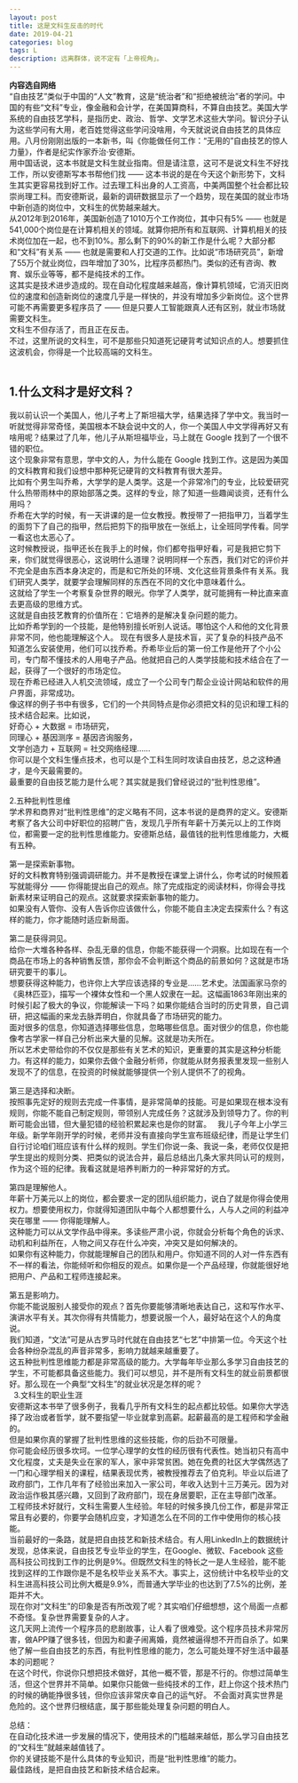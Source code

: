 ```yaml
---
layout: post
title: 这是文科生反击的时代
date: 2019-04-21
categories: blog
tags: L
description: 远离群体，说不定有「上帝视角」。
---
```

**内容选自网络**     
“自由技艺”类似于中国的“人文”教育，这是“统治者”和“拒绝被统治”者的学问。中国的有些“文科”专业，像金融和会计学，在美国算商科，不算自由技艺。美国大学系统的自由技艺学科，是指历史、政治、哲学、文学艺术这些大学问。智识分子认为这些学问有大用，老百姓觉得这些学问没啥用，今天就说说自由技艺的具体应用。八月份刚刚出版的一本新书，叫《你能做任何工作：“无用的”自由技艺的惊人力量》，作者是纪实作家乔治·安德斯。  
用中国话说，这本书就是文科生就业指南。但是请注意，这可不是说文科生不好找工作，所以安德斯写本书帮他们找 —— 这本书说的是在今天这个新形势下，文科生其实更容易找到好工作。过去理工科出身的人工资高，中美两国整个社会都比较崇尚理工科。而安德斯说，最新的调研数据显示了一个趋势，现在美国的就业市场中新创造的岗位中，文科生的优势越来越大。  
从2012年到2016年，美国新创造了1010万个工作岗位，其中只有5% —— 也就是541,000个岗位是在计算机相关的领域。就算你把所有和互联网、计算机相关的技术岗位加在一起，也不到10%。那么剩下的90%的新工作是什么呢？大部分都和“文科”有关系 —— 也就是需要和人打交道的工作。比如说“市场研究员”，新增了55万个就业岗位，四年增加了30%，比程序员都热门。类似的还有咨询、教育、娱乐业等等，都不是纯技术的工作。  
这其实是技术进步造成的。现在自动化程度越来越高，像计算机领域，它消灭旧岗位的速度和创造新岗位的速度几乎是一样快的，并没有增加多少新岗位。这个世界可能不再需要更多程序员了 —— 但是只要人工智能跟真人还有区别，就业市场就需要文科生。  
文科生不但存活了，而且正在反击。  
不过，这里所说的文科生，可不是那些只知道死记硬背考试知识点的人。想要抓住这波机会，你得是一个比较高端的文科生。  
 
## 1.什么文科才是好文科？  
我以前认识一个美国人，他儿子考上了斯坦福大学，结果选择了学中文。我当时一听就觉得非常奇怪，美国根本不缺会说中文的人，你一个美国人中文学得再好又有啥用呢？结果过了几年，他儿子从斯坦福毕业，马上就在 Google 找到了一个很不错的职位。  
这个现象非常有意思，学中文的人，为什么能在 Google 找到工作。这是因为美国的文科教育和我们设想中那种死记硬背的文科教育有很大差异。  
比如有个男生叫乔希，大学学的是人类学。这是一个非常冷门的专业，比较爱研究什么热带雨林中的原始部落之类。这样的专业，除了知道一些趣闻谈资，还有什么用吗？  
乔希在大学的时候，有一天讲课的是一位女教授。教授带了一把指甲刀，当着学生的面剪下了自己的指甲，然后把剪下的指甲放在一张纸上，让全班同学传看。同学一看这也太恶心了。  
这时候教授说，指甲还长在我手上的时候，你们都夸指甲好看，可是我把它剪下来，你们就觉得很恶心，这说明什么道理？说明同样一个东西，我们对它的评价并不完全是由东西本身决定的，而是和它所处的环境、文化这些背景条件有关系。我们研究人类学，就要学会理解同样的东西在不同的文化中意味着什么。  
这就给了学生一个考察复杂世界的眼光。你学了人类学，就可能拥有一种比直来直去更高级的思维方式。  
这就是自由技艺教育的价值所在：它培养的是解决复杂问题的能力。  
比如乔希学到的一个技能，是他特别擅长听别人说话。哪怕这个人和他的文化背景非常不同，他也能理解这个人。
现在有很多人是技术盲，买了复杂的科技产品不知道怎么安装使用，他们可以找乔希。乔希毕业后的第一份工作是他开了个小公司，专门帮不懂技术的人用电子产品。他就把自己的人类学技能和技术结合在了一起，获得了一个很好的市场定位。  
现在乔希已经进入人机交流领域，成立了一个公司专门帮企业设计网站和软件的用户界面，非常成功。  
像这样的例子书中有很多，它们的一个共同特点是你必须把文科的见识和理工科的技术结合起来。比如说，  
好奇心 + 大数据 = 市场研究，  
同理心 + 基因测序 = 基因咨询服务，  
文学创造力 + 互联网 = 社交网络经理……  
你可以是个文科生懂点技术，也可以是个工科生同时攻读自由技艺，总之这种通才，是今天最需要的。  
最重要的自由技艺能力是什么呢？其实就是我们曾经说过的“批判性思维”。  

2.五种批判性思维  
学术界和商界对“批判性思维”的定义略有不同，这本书说的是商界的定义。安德斯考察了各大公司中好职位的招聘广告，发现几乎所有年薪十万美元以上的工作岗位，都需要一定的批判性思维能力。安德斯总结，最值钱的批判性思维能力，大概有五种。  

第一是探索新事物。  
好的文科教育特别强调调研能力。并不是教授在课堂上讲什么，你考试的时候照着写就能得分 —— 你得能提出自己的观点。除了完成指定的阅读材料，你得会寻找新素材来证明自己的观点。这就要求探索新事物的能力。  
如果没有人管你、没有人告诉你应该做什么，你能不能自主决定去探索什么？有这样的能力，你才能随时适应新局面。  

第二是获得洞见。  
给你一大堆各种各样、杂乱无章的信息，你能不能获得一个洞察。比如现在有一个商品在市场上的各种销售反馈，那你会不会判断这个商品的前景如何？这就是市场研究要干的事儿。  
想要获得这种能力，也许你上大学应该选择的专业是……艺术史。法国画家马奈的《奥林匹亚》，描写一个裸体女性和一个黑人奴隶在一起。这幅画1863年刚出来的时候引起了极大的争议，你能解读一下吗？如果你能结合当时的历史背景，自己调研，把这幅画的来龙去脉弄明白，你就具备了市场研究的能力。  
面对很多的信息，你知道选择哪些信息，忽略哪些信息。面对很少的信息，你也能像考古学家一样自己分析出来大量的见解。这就是功夫所在。  
所以艺术史带给你的不仅仅是那些有关艺术的知识，更重要的其实是这种分析能力。有这样的能力，如果你去做个金融分析师，你就能从财务报表里发现一些别人发现不了的信息，在投资的时候就能够提供一个别人提供不了的视角。  

第三是选择和决断。  
按照事先定好的规则去完成一件事情，是非常简单的技能。可是如果现在根本没有规则，你能不能自己制定规则，带领别人完成任务？这就涉及到领导力了。你的判断可能会出错，但大量犯错的经验积累起来也是你的财富。   
我儿子今年上小学三年级。新学年刚开学的时候，老师并没有直接向学生宣布班级纪律，而是让学生们自行讨论咱们班应该有什么样的规则。学生们你说一条、我说一条，老师仅仅是把学生提出的规则分类、把类似的说法合并，最后总结出几条大家共同认可的规则，作为这个班的纪律。我看这就是培养判断力的一种非常好的方式。  

第四是理解他人。  
年薪十万美元以上的岗位，都会要求一定的团队组织能力，说白了就是你得会使用权力。想要使用权力，你就得知道团队中每个人都想要什么，人与人之间的利益冲突在哪里 —— 你得能理解人。  
这种能力可以从文学作品中得来。多读些严肃小说，你就会分析每个角色的诉求、动机和利益所在，人物之间又存在什么冲突，冲突又是如何解决的。  
如果你有这种能力，你就能理解自己的团队和用户。你知道不同的人对一件东西有不一样的看法，你能倾听和你相反的观点。如果你是一个产品经理，你就能很好地把用户、产品和工程师连接起来。  

第五是影响力。  
你能不能说服别人接受你的观点？首先你要能够清晰地表达自己，这和写作水平、演讲水平有关。其次你得有共情能力，想要说服一个人，最好站在这个人的角度说。  
我们知道，“文法”可是从古罗马时代就在自由技艺“七艺”中排第一位。今天这个社会各种纷杂混乱的声音非常多，影响力就越来越重要了。  
这五种批判性思维能力都是非常高级的能力。大学每年毕业那么多学习自由技艺的学生，不可能都具备这些能力。我们可以想见，并不是所有文科生的就业前景都很好。那么现在一个典型“文科生”的就业状况是怎样的呢？  
 
3.文科生的职业生涯  
安德斯这本书举了很多例子，我看几乎所有文科生的起点都比较低。如果你大学选择了政治或者哲学，就不要指望一毕业就拿到高薪。起薪最高的是工程师和学金融的。  
但是如果你真的掌握了批判性思维的这些技能，你的后劲不可限量。  
你可能会经历很多坎坷。一位学心理学的女性的经历很有代表性。她当初只有高中文化程度，丈夫是失业在家的军人，家中非常贫困。她在免费的社区大学偶然选了一门和心理学相关的课程，结果表现优秀，被教授推荐去了伯克利。毕业以后进了政府部门，工作几年有了经验出来加入一家公司，年收入达到十三万美元。因为对政治运作极其感兴趣，又回到了政府部门，现在身居要职，正在主导部门改革。  
工程师技术好就行，文科生需要人生经验。年轻的时候多换几份工作，都是非常正常且有必要的，你要学会随机应变，才知道怎么在不同的工作中使用你的核心技能。  
当前最好的一条路，就是把自由技艺和新技术结合。有人用LinkedIn上的数据统计发现，总体来说，自由技艺专业毕业的学生，在Google、微软、Facebook 这些高科技公司找到工作的比例是9%。但既然文科生的特长之一是人生经验，能不能找到这样的工作跟你是不是名校毕业关系不大。事实上，这份统计中名校毕业的文科生进高科技公司比例大概是9.9%，而普通大学毕业的也达到了7.5%的比例，差距并不大。  
现在你对“文科生”的印象是否有所改观了呢？其实咱们仔细想想，这个局面一点都不奇怪。复杂世界需要复杂的人才。  
这几天网上流传一个程序员的悲剧故事，让人看了很难受。这个程序员技术非常厉害，做APP赚了很多钱，但因为和妻子闹离婚，竟然被逼得想不开而自杀了。如果他了解一些自由技艺的东西，有批判性思维的能力，怎么可能处理不好生活中最基本的问题呢？  
在这个时代，你说你只想把技术做好，其他一概不管，那是不行的。你想过简单生活，但这个世界并不简单。如果你只能做一些纯技术的工作，赶上你这个技术热门的时候的确能挣很多钱，但你应该非常庆幸自己的运气好。
不会面对真实世界是危险的。这个世界归根结底，属于那些能处理复杂问题的明白人。  

总结：  
在自动化技术进一步发展的情况下，使用技术的门槛越来越低，那么学习自由技艺的“文科生”就越来越值钱了。  
你的关键技能不是什么具体的专业知识，而是“批判性思维”的能力。  
最佳路线，是把自由技艺和新技术结合起来。  
